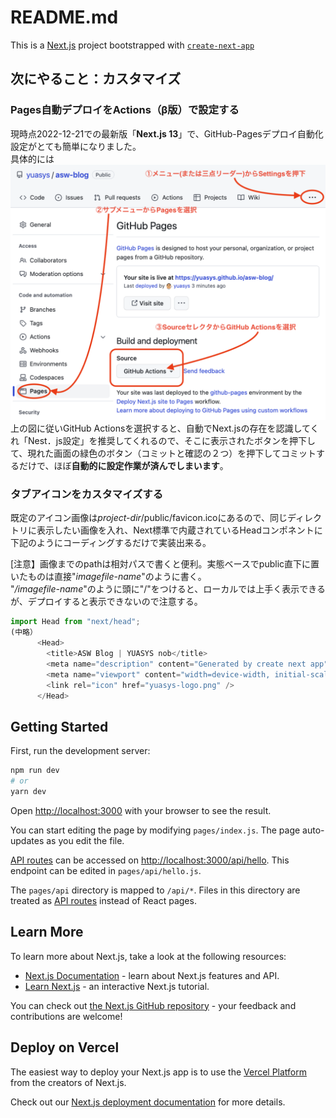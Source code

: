 # README.md

This is a [Next.js](https://nextjs.org/) project bootstrapped with [`create-next-app`](https://github.com/vercel/next.js/tree/canary/packages/create-next-app)

## 次にやること：カスタマイズ

### Pages自動デプロイをActions（β版）で設定する

現時点2022-12-21での最新版「<b>Next.js 13</b>」で、GitHub-Pagesデプロイ自動化設定がとても簡単になりました。  
具体的には
![Pages設定手順](public/GitHub-Actions.png)
上の図に従いGitHub Actionsを選択すると、自動でNext.jsの存在を認識してくれ「Nest．js設定」を推奨してくれるので、そこに表示されたボタンを押下して、現れた画面の緑色のボタン（コミットと確認の２つ）を押下してコミットするだけで、ほぼ<b>自動的に設定作業が済んでしまいます</b>。

### タブアイコンをカスタマイズする

既定のアイコン画像は<i>project-dir</i>/public/favicon.icoにあるので、同じディレクトリに表示したい画像を入れ、Next標準で内蔵されているHeadコンポネントに下記のようにコーディングするだけで実装出来る。    

[注意】画像までのpathは相対パスで書くと便利。実態ベースでpublic直下に置いたものは直接"<i>imagefile-name</i>"のように書く。  
"<i>/imagefile-name</i>"のように頭に"/"をつけると、ローカルでは上手く表示できるが、デプロイすると表示できないので注意する。  

```javascript
import Head from "next/head";
(中略）
      <Head>
        <title>ASW Blog | YUASYS nob</title>
        <meta name="description" content="Generated by create next app" />
        <meta name="viewport" content="width=device-width, initial-scale=1" />
        <link rel="icon" href="yuasys-logo.png" />
      </Head>


```

## Getting Started

First, run the development server:

```bash
npm run dev
# or
yarn dev
```

Open [http://localhost:3000](http://localhost:3000) with your browser to see the result.

You can start editing the page by modifying `pages/index.js`. The page auto-updates as you edit the file.

[API routes](https://nextjs.org/docs/api-routes/introduction) can be accessed on [http://localhost:3000/api/hello](http://localhost:3000/api/hello). This endpoint can be edited in `pages/api/hello.js`.

The `pages/api` directory is mapped to `/api/*`. Files in this directory are treated as [API routes](https://nextjs.org/docs/api-routes/introduction) instead of React pages.

## Learn More

To learn more about Next.js, take a look at the following resources:

- [Next.js Documentation](https://nextjs.org/docs) - learn about Next.js features and API.
- [Learn Next.js](https://nextjs.org/learn) - an interactive Next.js tutorial.

You can check out [the Next.js GitHub repository](https://github.com/vercel/next.js/) - your feedback and contributions are welcome!

## Deploy on Vercel

The easiest way to deploy your Next.js app is to use the [Vercel Platform](https://vercel.com/new?utm_medium=default-template&filter=next.js&utm_source=create-next-app&utm_campaign=create-next-app-readme) from the creators of Next.js.

Check out our [Next.js deployment documentation](https://nextjs.org/docs/deployment) for more details.
